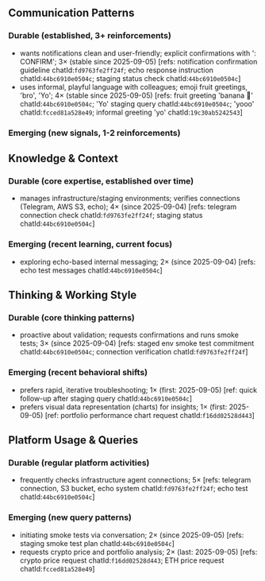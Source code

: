 ## Communication Patterns
### Durable (established, 3+ reinforcements)
- wants notifications clean and user-friendly; explicit confirmations with ': CONFIRM'; 3× (stable since 2025-09-05) [refs: notification confirmation guideline chatId:`fd9763fe2ff24f`; echo response instruction chatId:`44bc6910e0504c`; staging status check chatId:`44bc6910e0504c`]
- uses informal, playful language with colleagues; emoji fruit greetings, 'bro', 'Yo'; 4× (stable since 2025-09-05) [refs: fruit greeting 'banana 🍌' chatId:`44bc6910e0504c`; 'Yo' staging query chatId:`44bc6910e0504c`; 'yooo' chatId:`fcced81a528e49`; informal greeting 'yo' chatId:`19c30ab5242543`]

### Emerging (new signals, 1-2 reinforcements)

## Knowledge & Context
### Durable (core expertise, established over time)
- manages infrastructure/staging environments; verifies connections (Telegram, AWS S3, echo); 4× (since 2025-09-04) [refs: telegram connection check chatId:`fd9763fe2ff24f`; staging status chatId:`44bc6910e0504c`]

### Emerging (recent learning, current focus)
- exploring echo-based internal messaging; 2× (since 2025-09-04) [refs: echo test messages chatId:`44bc6910e0504c`]

## Thinking & Working Style
### Durable (core thinking patterns)
- proactive about validation; requests confirmations and runs smoke tests; 3× (since 2025-09-04) [refs: staged env smoke test commitment chatId:`44bc6910e0504c`; connection verification chatId:`fd9763fe2ff24f`]

### Emerging (recent behavioral shifts)
- prefers rapid, iterative troubleshooting; 1× (first: 2025-09-05) [ref: quick follow-up after staging query chatId:`44bc6910e0504c`]
- prefers visual data representation (charts) for insights; 1× (first: 2025-09-05) [ref: portfolio performance chart request chatId:`f16dd02528d443`]

## Platform Usage & Queries
### Durable (regular platform activities)
- frequently checks infrastructure agent connections; 5× [refs: telegram connection, S3 bucket, echo system chatId:`fd9763fe2ff24f`; echo test chatId:`44bc6910e0504c`]

### Emerging (new query patterns)
- initiating smoke tests via conversation; 2× (since 2025-09-05) [refs: staging smoke test plan chatId:`44bc6910e0504c`]
- requests crypto price and portfolio analysis; 2× (last: 2025-09-05) [refs: crypto price request chatId:`f16dd02528d443`; ETH price request chatId:`fcced81a528e49`]